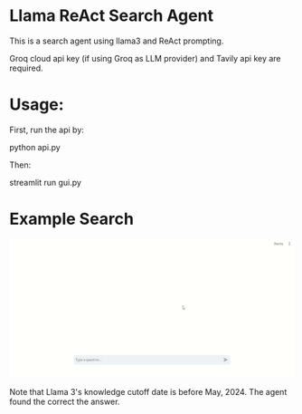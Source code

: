 # Llama ReAct Search Agent

This is a search agent using llama3 and ReAct prompting.

Groq cloud api key (if using Groq as LLM provider) and Tavily api key are required. 

# Usage:
First, run the api by:

python api.py

Then:

streamlit run gui.py

# Example Search
![llamacpp-agent](assets/agent_demo.gif)

Note that Llama 3's knowledge cutoff date is before May, 2024. The agent found the correct the answer.